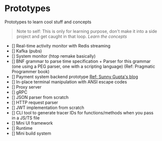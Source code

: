 # Prototypes

Prototypes to learn cool stuff and concepts

> Note to self: This is only for learning purpose, don't make it into a side project and get caught in that loop. _Learn the concepts_

- [] Real-time activity monitor with Redis streaming
- [] Kafka (pubs)
- [] System monitor (htop remake basically)
- [] BNF grammar to parse time specification + Parser for this grammar (one using a PEG parser, one with a scripting language) (Ref: Pragmatic Programmer book)
- [] Payment system backend prototype [Ref: Sunny Gupta's blog](https://x.com/sunnykgupta/status/1919369678918402484)
- [] In-place terminal manipulation with ANSI escape codes
- [] Proxy server
- [] gRPC
- [] JSON parser from scratch
- [] HTTP request parser
- [] JWT implementation from scratch
- [] CLI tool to generate tracer IDs for functions/methods when you pass in a JS/TS file
- [] Mini UI framework
- [] Runtime
- [] Mini build system
